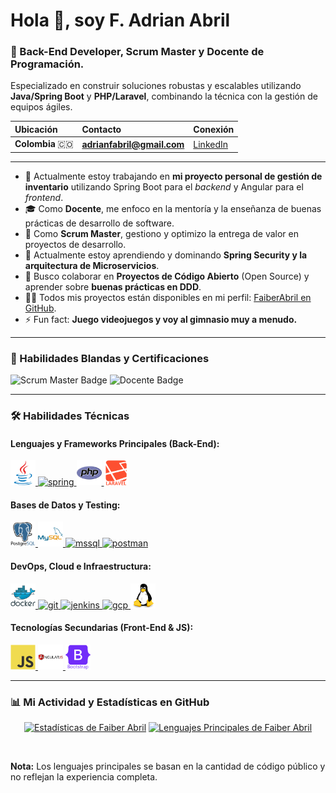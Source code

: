 # Hola 👋, soy F. Adrian Abril

### 🚀 Back-End Developer, Scrum Master y Docente de Programación.

Especializado en construir soluciones robustas y escalables utilizando **Java/Spring Boot** y **PHP/Laravel**, combinando la técnica con la gestión de equipos ágiles.

| **Ubicación** | **Contacto** | **Conexión** |
| :--- | :--- | :--- |
| **Colombia** 🇨🇴 | **adrianfabril@gmail.com** | [LinkedIn](https://www.linkedin.com/in/faiber-adrian-abril-alvarado-26b572109/) |

---

- 🔭 Actualmente estoy trabajando en **mi proyecto personal de gestión de inventario** utilizando Spring Boot para el *backend* y Angular para el *frontend*.
- 🎓 Como **Docente**, me enfoco en la mentoría y la enseñanza de buenas prácticas de desarrollo de software.
- 🎯 Como **Scrum Master**, gestiono y optimizo la entrega de valor en proyectos de desarrollo.
- 🌱 Actualmente estoy aprendiendo y dominando **Spring Security y la arquitectura de Microservicios**.
- 👯 Busco colaborar en **Proyectos de Código Abierto** (Open Source) y aprender sobre **buenas prácticas en DDD**.
- 👨‍💻 Todos mis proyectos están disponibles en mi perfil: [FaiberAbril en GitHub](https://github.com/FaiberAbril).
- ⚡ Fun fact: **Juego videojuegos y voy al gimnasio muy a menudo.**

---

### 🌟 Habilidades Blandas y Certificaciones

<p align="left">
    <img src="https://img.shields.io/badge/Scrum%20Master-007FFF?style=for-the-badge&logo=scrumalliance&logoColor=white" alt="Scrum Master Badge" />
    <img src="https://img.shields.io/badge/Mentor%20&%20Docente-00A86B?style=for-the-badge&logo=academia&logoColor=white" alt="Docente Badge" />
</p>

---

### 🛠️ Habilidades Técnicas

<h4 align="left">Lenguajes y Frameworks Principales (Back-End):</h4>
<p align="left"> 
    <a href="https://www.java.com" target="_blank" rel="noreferrer"> <img src="https://raw.githubusercontent.com/devicons/devicon/master/icons/java/java-original.svg" alt="java" width="40" height="40"/> </a> 
    <a href="https://spring.io/" target="_blank" rel="noreferrer"> <img src="https://www.vectorlogo.zone/logos/springio/springio-icon.svg" alt="spring" width="40" height="40"/> </a>
    <a href="https://www.php.net" target="_blank" rel="noreferrer"> <img src="https://raw.githubusercontent.com/devicons/devicon/master/icons/php/php-original.svg" alt="php" width="40" height="40"/> </a> 
    <a href="https://laravel.com/" target="_blank" rel="noreferrer"> <img src="https://raw.githubusercontent.com/devicons/devicon/master/icons/laravel/laravel-plain-wordmark.svg" alt="laravel" width="40" height="40"/> </a>
</p>

<h4 align="left">Bases de Datos y Testing:</h4>
<p align="left"> 
    <a href="https://www.postgresql.org" target="_blank" rel="noreferrer"> <img src="https://raw.githubusercontent.com/devicons/devicon/master/icons/postgresql/postgresql-original-wordmark.svg" alt="postgresql" width="40" height="40"/> </a> 
    <a href="https://www.mysql.com/" target="_blank" rel="noreferrer"> <img src="https://raw.githubusercontent.com/devicons/devicon/master/icons/mysql/mysql-original-wordmark.svg" alt="mysql" width="40" height="40"/> </a>
    <a href="https://www.microsoft.com/en-us/sql-server" target="_blank" rel="noreferrer"> <img src="https://www.svgrepo.com/show/303229/microsoft-sql-server-logo.svg" alt="mssql" width="40" height="40"/> </a>
    <a href="https://postman.com" target="_blank" rel="noreferrer"> <img src="https://www.vectorlogo.zone/logos/getpostman/getpostman-icon.svg" alt="postman" width="40" height="40"/> </a> 
</p>

<h4 align="left">DevOps, Cloud e Infraestructura:</h4>
<p align="left"> 
    <a href="https://www.docker.com/" target="_blank" rel="noreferrer"> <img src="https://raw.githubusercontent.com/devicons/devicon/master/icons/docker/docker-original-wordmark.svg" alt="docker" width="40" height="40"/> </a> 
    <a href="https://git-scm.com/" target="_blank" rel="noreferrer"> <img src="https://www.vectorlogo.zone/logos/git-scm/git-scm-icon.svg" alt="git" width="40" height="40"/> </a> 
    <a href="https://www.jenkins.io" target="_blank" rel="noreferrer"> <img src="https://www.vectorlogo.zone/logos/jenkins/jenkins-icon.svg" alt="jenkins" width="40" height="40"/> </a>
    <a href="https://cloud.google.com" target="_blank" rel="noreferrer"> <img src="https://www.vectorlogo.zone/logos/google_cloud/google_cloud-icon.svg" alt="gcp" width="40" height="40"/> </a>
    <a href="https://www.linux.org/" target="_blank" rel="noreferrer"> <img src="https://raw.githubusercontent.com/devicons/devicon/master/icons/linux/linux-original.svg" alt="linux" width="40" height="40"/> </a> 
</p>

<h4 align="left">Tecnologías Secundarias (Front-End & JS):</h4>
<p align="left">
    <a href="https://developer.mozilla.org/en-US/docs/Web/JavaScript" target="_blank" rel="noreferrer"> <img src="https://raw.githubusercontent.com/devicons/devicon/master/icons/javascript/javascript-original.svg" alt="javascript" width="40" height="40"/> </a>
    <a href="https://angular.io" target="_blank" rel="noreferrer"> <img src="https://raw.githubusercontent.com/devicons/devicon/master/icons/angularjs/angularjs-original-wordmark.svg" alt="angularjs" width="40" height="40"/> </a> 
    <a href="https://getbootstrap.com" target="_blank" rel="noreferrer"> <img src="https://raw.githubusercontent.com/devicons/devicon/master/icons/bootstrap/bootstrap-plain-wordmark.svg" alt="bootstrap" width="40" height="40"/> </a>
</p>


---

### 📊 Mi Actividad y Estadísticas en GitHub

<p align="center">
    <a href="https://github.com/FaiberAbril/github-readme-stats"><img alt="Estadísticas de Faiber Abril" src="https://github-readme-stats.vercel.app/api?username=FaiberAbril&show_icons=true&count_private=true&theme=react&hide_border=true&bg_color=0D1117" /></a>
    <a href="https://github.com/FaiberAbril/github-readme-stats"><img alt="Lenguajes Principales de Faiber Abril" src="https://github-readme-stats.vercel.app/api/top-langs/?username=FaiberAbril&langs_count=8&count_private=true&layout=compact&theme=react&hide_border=true&bg_color=0D1117" /></a>
</p>
<br>

**Nota:** Los lenguajes principales se basan en la cantidad de código público y no reflejan la experiencia completa.




